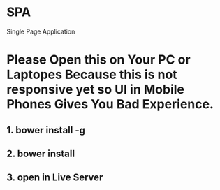 # SPA
Single Page Application

# Please Open this on Your PC or Laptopes Because this is not responsive yet so UI in Mobile Phones Gives You Bad Experience.

## 1. bower install -g

## 2. bower install

## 3. open in Live Server

